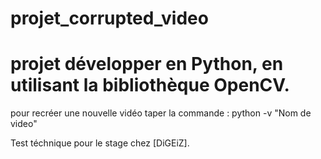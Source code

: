 # projet_corrupted_video

# projet développer en Python, en utilisant la bibliothèque OpenCV.
pour recréer une nouvelle vidéo taper la commande : python -v "Nom de video"

Test téchnique pour le stage chez [DiGEiZ].
